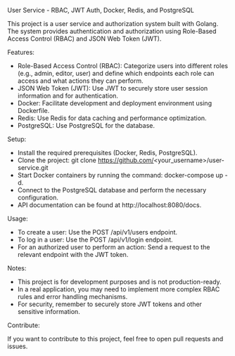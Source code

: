 User Service - RBAC, JWT Auth, Docker, Redis, and PostgreSQL

This project is a user service and authorization system built with Golang. The system provides authentication and authorization using Role-Based Access Control (RBAC) and JSON Web Token (JWT).

Features:

-    Role-Based Access Control (RBAC): Categorize users into different roles (e.g., admin, editor, user) and define which endpoints each role can access and what actions they can perform.
-    JSON Web Token (JWT): Use JWT to securely store user session information and for authentication.
-    Docker: Facilitate development and deployment environment using Dockerfile.
-    Redis: Use Redis for data caching and performance optimization.
-    PostgreSQL: Use PostgreSQL for the database.

Setup:

-    Install the required prerequisites (Docker, Redis, PostgreSQL).
-    Clone the project: git clone https://github.com/<your_username>/user-service.git
-    Start Docker containers by running the command: docker-compose up -d.
-    Connect to the PostgreSQL database and perform the necessary configuration.
-    API documentation can be found at http://localhost:8080/docs.

Usage:

-    To create a user: Use the POST /api/v1/users endpoint.
-    To log in a user: Use the POST /api/v1/login endpoint.
-    For an authorized user to perform an action: Send a request to the relevant endpoint with the JWT token.

Notes:

-    This project is for development purposes and is not production-ready.
-    In a real application, you may need to implement more complex RBAC rules and error handling mechanisms.
-    For security, remember to securely store JWT tokens and other sensitive information.

Contribute:

If you want to contribute to this project, feel free to open pull requests and issues.
